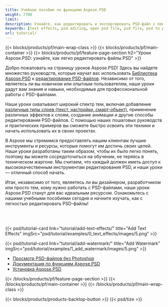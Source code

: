 ```yaml
---
title: Учебное пособие по функциям Aspose.PSD
weight: 7700
limit: 
description: Узнайте, как редактировать и экспортировать PSD-файл с помощью кода.
keywords: [text effects, psd editing, open psd file, psd file, psd to png, psd file format, PSD API, Aspose.PSD library, Aspose.PSD tutorial]
url: tutorial/
---
```


{{< blocks/products/pf/main-wrap-class >}}
{{< blocks/products/pf/main-container >}}
{{< blocks/products/pf/feature-page-section h2="Уроки Aspose.PSD: узнайте, как легко редактировать файлы PSD" >}}

<p>
Добро пожаловать на страницу уроков Aspose.PSD! Здесь вы найдете множество руководств, которые научат вас использовать <a href="https://www.nuget.org/packages/Aspose.PSD">Библиотека Aspose.PSD</a> к <a href="https://products.aspose.app/psd/editor/">редактирование PSD-файлов</a>. Независимо от того, являетесь ли вы новичком или опытным пользователем, наши уроки дадут вам знания и навыки, необходимые для профессиональной работы с PSD-файлами.</p>
<p>
Наши уроки охватывают широкий спектр тем, включая добавление <a href="https://docs.aspose.com/psd/net/layers-and-mask-information-section/">различные типы слоев (текст, настройки, смарт-объект)</a>, применение различных эффектов к слоям, создание анимации и другие способы редактирования PSD-файлов. С помощью наших пошаговых руководств и практических примеров вы сможете быстро освоить эти техники и начать использовать их в своих проектах.</p>
<p>
В Aspose мы стремимся предоставлять нашим клиентам лучшие инструменты и ресурсы, которые помогут им достичь своих целей. Наши уроки разработаны таким образом, чтобы их было легко понять, поэтому вы можете сосредоточиться на обучении, не теряясь в техническом жаргоне. Мы считаем, что каждый должен иметь доступ к высококачественным инструментам редактирования PSD, и наши уроки — отличный способ начать.</p>
<p>
Итак, независимо от того, являетесь ли вы дизайнером, разработчиком или просто тем, кому нужно работать с PSD-файлами, наши уроки Aspose.PSD станут для вас идеальным ресурсом. Ознакомьтесь с нашими учебными пособиями сегодня и начните изучать, как с легкостью редактировать PSD-файлы!</p>

<br />
<br />

{{< psd/tutorial-card link="tutorial/add-text-effects/" title="Add Text Effects" imgSrc="psd/tutorial/examples/0_text_effects/images/5.png" >}}

{{< psd/tutorial-card link="tutorial/add-watermark/" title="Add Watermark" imgSrc="psd/tutorial/examples/1_add_watermark/images/5.png" >}}


<div class="code-sample">
    <ul class="link-list">
        <li class="link-item"><a href="https://products.aspose.com/psd/view/">Просмотр PSD-файлов без Photoshop</a></li>
        <li class="link-item"><a href="https://docs.aspose.com/psd/net/features/">Документация по функциям Aspose.PSD</a></li>
        <li class="link-item"><a href="https://docs.aspose.com/psd/net/installation/">Установка Aspose.PSD</a></li>
    </ul>
</div>


{{< /blocks/products/pf/feature-page-section >}}
{{< /blocks/products/pf/main-container >}}
{{< /blocks/products/pf/main-wrap-class >}}

{{< blocks/products/products-backtop-button >}}
{{< psd/tize >}}

